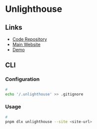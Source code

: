 # Unlighthouse

## Links

- [Code Repository](https://github.com/harlan-zw/unlighthouse)
- [Main Website](https://unlighthouse.dev)
- [Demo](https://inspect.unlighthouse.dev)

## CLI

### Configuration

```sh
#
echo '/.unlighthouse' >> .gitignore
```

### Usage

```sh
#
pnpm dlx unlighthouse --site <site-url>
```

